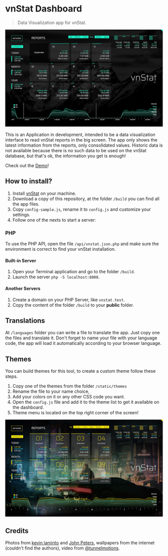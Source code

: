 # vnStat Dashboard

> Data Visualization app for vnStat.

![vnStat Dashboard](https://github.com/edirpedro/vnstat-dashboard/blob/main/public/static/media/screenshot-1.jpg)

This is an Application in development, intended to be a data visualization interface to read vnStat reports in the big screen. The app only shows the latest information from the reports, only consolidated values. Historic data is not available because there is no such data to be used on the vnStat database, but that's ok, the information you get is enough!

Check out the [Demo](https://edirpedro.github.io/vnstat-dashboard/)!

## How to install?

1. Install [vnStat](https://github.com/vergoh/vnstat) on your machine.
2. Download a copy of this repository, at the folder `/build` you can find all the app files.
3. Copy `config-sample.js`, rename it to `config.js` and customize your settings.
3. Follow one of the nexts to start a server:

### PHP

To use the PHP API, open the file `/api/vnstat.json.php` and make sure the environment is correct to find your vnStat installation.

#### Built-in Server

1. Open your Terminal application and go to the folder `/build`.
2. Launch the server `php -S localhost:8000`.

#### Another Servers

1. Create a domain on your PHP Server, like `vnstat.test`.
2. Copy the content of the folder `/build` to your **public** folder.

## Translations

At `/languages` folder you can write a file to translate the app. Just copy one the files and translate it. Don't forget to name your file with your language code, the app will load it automatically according to your browser language.

## Themes

You can build themes for this tool, to create a custom theme follow these steps. 

1. Copy one of the themes from the folder `/static/themes`
2. Rename the file to your name choice,
3. Add your colors on it or any other CSS code you want.
4. Open the `config.js` file and add it to the theme list to get it available on the dashboard.
5. Theme menu is located on the top right corner of the screen!

![vnStat Dashboard](https://github.com/edirpedro/vnstat-dashboard/blob/main/public/static/media/screenshot-2.jpg)

## Credits

Photos from [kevin laminto](https://unsplash.com/@kxvn_lx) and [John Peters](https://unsplash.com/@johnphiker), wallpapers from the internet (couldn't find the authors), video from [@tunnelmotions](https://pixabay.com/users/tunnelmotions-12767861/).
